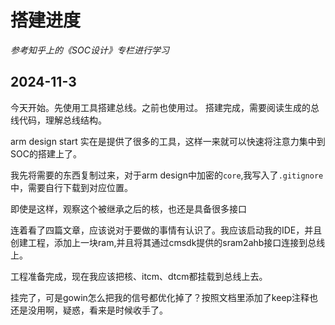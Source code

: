 # 搭建进度

*参考知乎上的《SOC设计》专栏进行学习*

## 2024-11-3

今天开始。先使用工具搭建总线。之前也使用过。
搭建完成，需要阅读生成的总线代码，理解总线结构。

arm design start 实在是提供了很多的工具，这样一来就可以快速将注意力集中到SOC的搭建上了。

我先将需要的东西复制过来，对于arm design中加密的`core`,我写入了`.gitignore`中，需要自行下载到对应位置。

即使是这样，观察这个被继承之后的核，也还是具备很多接口

连着看了四篇文章，应该说对于要做的事情有认识了。我应该启动我的IDE，并且创建工程，添加上一块ram,并且将其通过cmsdk提供的sram2ahb接口连接到总线上。

工程准备完成，现在我应该把核、itcm、dtcm都挂载到总线上去。

挂完了，可是gowin怎么把我的信号都优化掉了？按照文档里添加了keep注释也还是没用啊，疑惑，看来是时候收手了。

